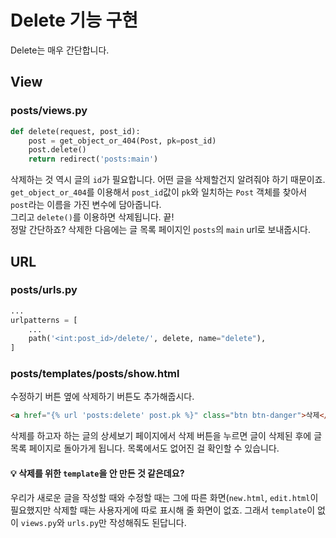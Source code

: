 # Delete 기능 구현  
Delete는 매우 간단합니다.  

## View
### posts/views.py
```python
def delete(request, post_id):
    post = get_object_or_404(Post, pk=post_id)
    post.delete()
    return redirect('posts:main')
```
삭제하는 것 역시 글의 `id`가 필요합니다. 어떤 글을 삭제할건지 알려줘야 하기 때문이죠.  
`get_object_or_404`를 이용해서 `post_id`값이 `pk`와 일치하는 `Post` 객체를 찾아서 `post`라는 이름을 가진 변수에 담아줍니다.  
그리고 `delete()`를 이용하면 삭제됩니다. 끝!  
정말 간단하죠? 삭제한 다음에는 글 목록 페이지인 `posts`의 `main` url로 보내줍시다.  

## URL  
### posts/urls.py  
```python
...
urlpatterns = [
    ...
    path('<int:post_id>/delete/', delete, name="delete"),
]
```

### posts/templates/posts/show.html  
수정하기 버튼 옆에 삭제하기 버튼도 추가해줍시다.  
```html
<a href="{% url 'posts:delete' post.pk %}" class="btn btn-danger">삭제</a>
```

삭제를 하고자 하는 글의 상세보기 페이지에서 삭제 버튼을 누르면 글이 삭제된 후에 글 목록 페이지로 돌아가게 됩니다. 목록에서도 없어진 걸 확인할 수 있습니다.  

#### :bulb: 삭제를 위한 `template`을 안 만든 것 같은데요?    
우리가 새로운 글을 작성할 때와 수정할 때는 그에 따른 화면(`new.html`, `edit.html`이 필요했지만 삭제할 때는 사용자게에 따로 표시해 줄 화면이 없죠. 그래서 `template`이 없이 `views.py`와 `urls.py`만 작성해줘도 된답니다.  
